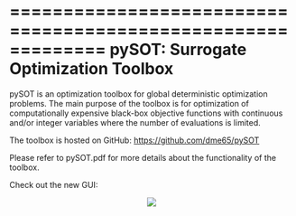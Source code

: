 =============================================================
pySOT: Surrogate Optimization Toolbox
=============================================================

pySOT is an optimization toolbox for global deterministic optimization problems.
The main purpose of the toolbox is for optimization of computationally expensive
black-box objective functions with continuous and/or integer variables where the
number of evaluations is limited.

The toolbox is hosted on GitHub: https://github.com/dme65/pySOT

Please refer to pySOT.pdf for more details about the functionality of the toolbox.

Check out the new GUI:

<p align="center">
  <img src="https://github.com/dme65/pySOT/blob/master/pySOT_GUI.png?raw=true"/>
</p>